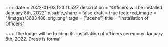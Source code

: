 +++
date = 2022-01-03T23:11:52Z
description = "Officers will be installed January 8th, 2022"
disable_share = false
draft = true
featured_image = "/images/3683488_orig.png"
tags = ["scene"]
title = "Installation of Officers"

+++
The lodge will be holding its installation of officers ceremony January 8th, 2022.  Dress is formal.